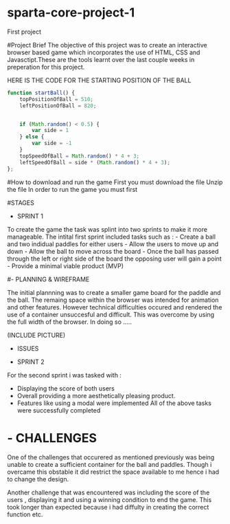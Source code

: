 # sparta-core-project-1
First project



#Project Brief
The objective of this project was to create an interactive browser based game which incorporates the use of HTML, CSS and Javasctipt.These are the tools learnt over the last couple weeks in preperation for this project. 


HERE IS THE CODE FOR THE STARTING POSITION OF THE BALL

```javascript
function startBall() {
	topPositionOfBall = 510;
	leftPositionOfBall = 820;


	if (Math.random() < 0.5) {
		var side = 1
	} else {
		var side = -1
	}
	topSpeedOfBall = Math.random() * 4 + 3;
	leftSpeedOfBall = side * (Math.random() * 4 + 3);
};

```



#How to download and run the game
First you must download the file
Unzip the file 
In order to run the game you must first 

#STAGES 
- SPRINT 1

To create the game the task was splint into two sprints to make it more manageable. 
The intital first sprint included tasks such as :
        - Create a ball and two indidual paddles for either users
        - Allow the users to move up and down
        - Allow the ball to move across the board
        - Once the ball has passed through the left or right side of the board the opposing user will gain a point
        - Provide a minimal viable product (MVP)

  #- PLANNING & WIREFRAME
  
The initial plannning was to create a smaller game board for the paddle and the ball. The remaing space within the browser was intended for animation and other features. However technical difficulties occured and rendered the use of a container unsuccesful and difficult. This was overcome by using the full width of the browser. In doing so ..... 

(INCLUDE PICTURE)
  - ISSUES
 
  
- SPRINT 2
  
For the second sprint i was tasked with : 
 - Displaying the score of both users
 - Overall providing a more aesthetically pleasing product.
 - Features like using a modal were implemented 
All of the above tasks were successfully completed 

#  - CHALLENGES 
  
One of the challenges that occurered as mentioned previously was being unable to create a sufficient container for the ball and paddles. Though i overcame this obstable it did restrict the space available to me hence i had to change the design. 

Another challenge that was encountered was including the score of the users , displaying it and using a winning condition to end the game. This took longer than expected because i had diffulty in creating the correct function etc.
